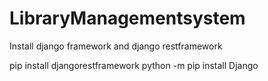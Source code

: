 # LibraryManagementsystem
Install django framework and django restframework

pip install djangorestframework
python -m pip install Django
